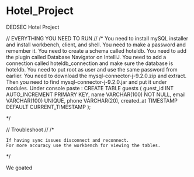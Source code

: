 # Hotel_Project
DEDSEC Hotel Project

// EVERYTHING YOU NEED TO RUN //
/*
    You need to install mySQL installer and install workbench, client, and shell.
    You need to make a password and remember it.
    You need to create a schema called hoteldb.
    You need to add the plugin called Database Navigator on IntelliJ.
    You need to add a connection called hoteldb_connection and make sure the database is hoteldb.
    You need to put root as user and use the same password from earlier.
    You need to download the mysql-connector-j-9.2.0.zip and extract.
    Then you need to find mysql-connector-j-9.2.0.jar and put it under modules.
    Under console paste :
        CREATE TABLE guests (
        guest_id INT AUTO_INCREMENT PRIMARY KEY,
        name VARCHAR(100) NOT NULL,
        email VARCHAR(100) UNIQUE,
        phone VARCHAR(20),
        created_at TIMESTAMP DEFAULT CURRENT_TIMESTAMP
    );

*/

// Troubleshoot //
/*

    If having sync issues disconnect and reconnect.
    For more accuracy use the workbench for viewing the tables.

*/

We goated
